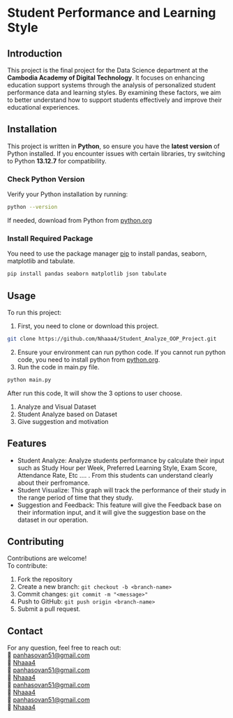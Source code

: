 # Student Performance and Learning Style
## Introduction
This project is the final project for the Data Science department at the **Cambodia Academy of Digital Technology**. It focuses on enhancing education support systems through the analysis of personalized student performance data and learning styles. By examining these factors, we aim to better understand how to support students effectively and improve their educational experiences.
## Installation
This project is written in **Python**, so ensure you have the **latest version** of Python installed. If you encounter issues with certain libraries, try switching to Python **13.12.7** for compatibility.
### Check Python Version
Verify your Python installation by running:  
```bash 
python --version
```
If needed, download from Python from [python.org](https://www.python.org/downloads/)
### Install Required Package
You need to use the package manager [pip](https://pip.pypa.io/en/stable/) to install pandas, seaborn, matplotlib and tabulate.
```bash 
pip install pandas seaborn matplotlib json tabulate
```
## Usage
To run this project:
1. First, you need to clone or download this project.
``` bash
git clone https://github.com/Nhaaa4/Student_Analyze_OOP_Project.git
```
2. Ensure your environment can run python code. If you cannot run python code, you need to install python from [python.org](https://www.python.org/downloads).
3. Run the code in main.py file.
```bash
python main.py
```
After run this code, It will show the 3 options to user choose.
1. Analyze and Visual Dataset
2. Student Analyze based on Dataset
3. Give suggestion and motivation

## Features
- Student Analyze: Analyze students performance by calculate their input such as Study Hour per Week, Preferred Learning Style, Exam Score, Attendance Rate, Etc .... . From this students can understand clearly about their perfromance.
- Student Visualize: This graph will track the performance of their study in the range period of time that they study.
- Suggestion and Feedback: This feature will give the Feedback base on their information input, and it will give the suggestion base on the dataset in our operation.

## Contributing
Contributions are welcome!\
To contribute:
1. Fork the repository
2. Create a new branch: ```git checkout -b <branch-name>```
3. Commit changes: ```git commit -m "<message>"```
4. Push to GitHub: ```git push origin <branch-name>```
5. Submit a pull request.

## Contact 
For any question, feel free to reach out:\
:email: panhasovan51@gmail.com\
:link: [Nhaaa4](https://github.com/Nhaaa4)\
:email: panhasovan51@gmail.com\
:link: [Nhaaa4](https://github.com/Nhaaa4)\
:email: panhasovan51@gmail.com\
:link: [Nhaaa4](https://github.com/Nhaaa4)\
:email: panhasovan51@gmail.com\
:link: [Nhaaa4](https://github.com/Nhaaa4)